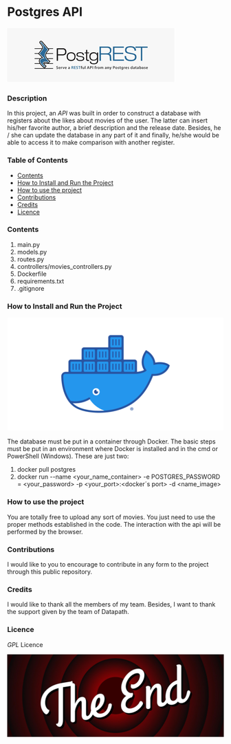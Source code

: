 ﻿# **Postgres API**
![database with api](img/apipostgres.png)

### **Description**

In this project, an *API* was built in order to construct a database with registers about the likes about movies of the user. The latter can insert his/her favorite author, a brief description and the release date. Besides, he / she can update the database in any part of it and finally, he/she would be able to access it to make comparison with another register.

### **Table of Contents**

- [Contents](#contents)
- [How to Install and Run the Project](#how-to-install-and-run-the-project)
- [How to use the project](#how-to-use-the-project)
- [Contributions](#contributions)
- [Credits](#credits)
- [Licence](#licence)

### **Contents**

1. main.py
2. models.py
3. routes.py
4. controllers/movies_controllers.py
5. Dockerfile
6. requirements.txt
7. .gitignore

### How to Install and Run the Project

![docker](img/dockerimage.png)

The database must be put in a container through Docker. The basic steps must be put in an environment where Docker is installed and in the cmd or PowerShell (Windows). These are just two:

1. docker pull postgres
2. docker run --name <your_name_container> -e POSTGRES_PASSWORD = <your_password> -p <your_port>:<docker´s port> -d <name_image>

### **How to use the project**

You are totally free to upload any sort of movies. You just need to use the proper methods established in the code. The interaction with the api will be performed by the browser.


### **Contributions**

I would like to you to encourage to contribute in any form to the project through this public repository. 

### **Credits**

I would like to thank all the members of my team. Besides, I want to thank the support given by the team of Datapath. 

### **Licence**

*GPL* Licence

![the end](img/image-2.png)
 
